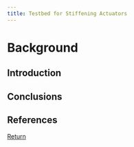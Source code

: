 ```yaml
---
title: Testbed for Stiffening Actuators
---
```


# Background

## Introduction

## Conclusions

## References

[Return](/index)
